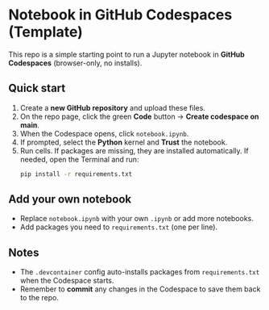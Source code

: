 # Notebook in GitHub Codespaces (Template)

This repo is a simple starting point to run a Jupyter notebook in **GitHub Codespaces** (browser-only, no installs).

## Quick start
1. Create a **new GitHub repository** and upload these files.
2. On the repo page, click the green **Code** button → **Create codespace on main**.
3. When the Codespace opens, click `notebook.ipynb`.
4. If prompted, select the **Python** kernel and **Trust** the notebook.
5. Run cells. If packages are missing, they are installed automatically. If needed, open the Terminal and run:
   ```bash
   pip install -r requirements.txt
   ```

## Add your own notebook
- Replace `notebook.ipynb` with your own `.ipynb` or add more notebooks.
- Add packages you need to `requirements.txt` (one per line).

## Notes
- The `.devcontainer` config auto-installs packages from `requirements.txt` when the Codespace starts.
- Remember to **commit** any changes in the Codespace to save them back to the repo.
